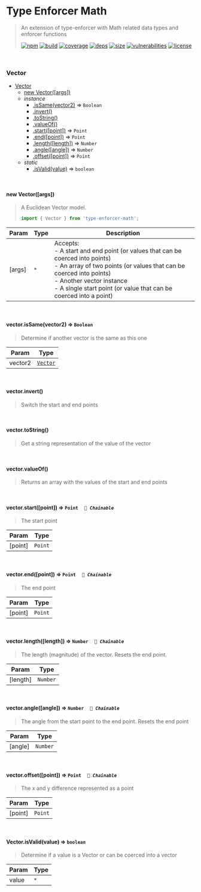 # Type Enforcer Math

> An extension of type-enforcer with Math related data types and enforcer functions
>
> [![npm][npm]][npm-url]
[![build][build]][build-url]
[![coverage][coverage]][coverage-url]
[![deps][deps]][deps-url]
[![size][size]][size-url]
[![vulnerabilities][vulnerabilities]][vulnerabilities-url]
[![license][license]][license-url]


<br><a name="Vector"></a>

### Vector

* [Vector](#Vector)
    * [new Vector([args])](#new_Vector_new)
    * _instance_
        * [.isSame(vector2)](#Vector+isSame) ⇒ <code>Boolean</code>
        * [.invert()](#Vector+invert)
        * [.toString()](#Vector+toString)
        * [.valueOf()](#Vector+valueOf)
        * [.start([point])](#Vector+start) ⇒ <code>Point</code>
        * [.end([point])](#Vector+end) ⇒ <code>Point</code>
        * [.length([length])](#Vector+length) ⇒ <code>Number</code>
        * [.angle([angle])](#Vector+angle) ⇒ <code>Number</code>
        * [.offset([point])](#Vector+offset) ⇒ <code>Point</code>
    * _static_
        * [.isValid(value)](#Vector.isValid) ⇒ <code>boolean</code>


<br><a name="new_Vector_new"></a>

#### new Vector([args])
> A Euclidean Vector model.> > ``` javascript> import { Vector } from 'type-enforcer-math';> ```


| Param | Type | Description |
| --- | --- | --- |
| [args] | <code>\*</code> | Accepts: <br>- A start and end point (or values that can be coerced into points) <br>- An array of two points (or values that can be coerced into points) <br>- Another vector instance <br>- A single start point (or value that can be coerced into a point) |


<br><a name="Vector+isSame"></a>

#### vector.isSame(vector2) ⇒ <code>Boolean</code>
> Determine if another vector is the same as this one


| Param | Type |
| --- | --- |
| vector2 | [<code>Vector</code>](#Vector) | 


<br><a name="Vector+invert"></a>

#### vector.invert()
> Switch the start and end points


<br><a name="Vector+toString"></a>

#### vector.toString()
> Get a string representation of the value of the vector


<br><a name="Vector+valueOf"></a>

#### vector.valueOf()
> Returns an array with the values of the start and end points


<br><a name="Vector+start"></a>

#### vector.start([point]) ⇒ <code>Point</code>&nbsp;&nbsp;&nbsp;&nbsp;&nbsp;_`🔗 Chainable`_

> The start point


| Param | Type |
| --- | --- |
| [point] | <code>Point</code> | 


<br><a name="Vector+end"></a>

#### vector.end([point]) ⇒ <code>Point</code>&nbsp;&nbsp;&nbsp;&nbsp;&nbsp;_`🔗 Chainable`_

> The end point


| Param | Type |
| --- | --- |
| [point] | <code>Point</code> | 


<br><a name="Vector+length"></a>

#### vector.length([length]) ⇒ <code>Number</code>&nbsp;&nbsp;&nbsp;&nbsp;&nbsp;_`🔗 Chainable`_

> The length (magnitude) of the vector. Resets the end point.


| Param | Type |
| --- | --- |
| [length] | <code>Number</code> | 


<br><a name="Vector+angle"></a>

#### vector.angle([angle]) ⇒ <code>Number</code>&nbsp;&nbsp;&nbsp;&nbsp;&nbsp;_`🔗 Chainable`_

> The angle from the start point to the end point. Resets the end point


| Param | Type |
| --- | --- |
| [angle] | <code>Number</code> | 


<br><a name="Vector+offset"></a>

#### vector.offset([point]) ⇒ <code>Point</code>&nbsp;&nbsp;&nbsp;&nbsp;&nbsp;_`🔗 Chainable`_

> The x and y difference represented as a point


| Param | Type |
| --- | --- |
| [point] | <code>Point</code> | 


<br><a name="Vector.isValid"></a>

#### Vector.isValid(value) ⇒ <code>boolean</code>
> Determine if a value is a Vector or can be coerced into a vector


| Param | Type |
| --- | --- |
| value | <code>\*</code> | 


[npm]: https://img.shields.io/npm/v/type-enforcer-math.svg
[npm-url]: https://npmjs.com/package/type-enforcer-math
[build]: https://travis-ci.org/DarrenPaulWright/type-enforcer-math.svg?branch&#x3D;master
[build-url]: https://travis-ci.org/DarrenPaulWright/type-enforcer-math
[coverage]: https://coveralls.io/repos/github/DarrenPaulWright/type-enforcer-math/badge.svg?branch&#x3D;master
[coverage-url]: https://coveralls.io/github/DarrenPaulWright/type-enforcer-math?branch&#x3D;master
[deps]: https://david-dm.org/darrenpaulwright/type-enforcer-math.svg
[deps-url]: https://david-dm.org/darrenpaulwright/type-enforcer-math
[size]: https://packagephobia.now.sh/badge?p&#x3D;type-enforcer-math
[size-url]: https://packagephobia.now.sh/result?p&#x3D;type-enforcer-math
[vulnerabilities]: https://snyk.io/test/github/DarrenPaulWright/type-enforcer-math/badge.svg?targetFile&#x3D;package.json
[vulnerabilities-url]: https://snyk.io/test/github/DarrenPaulWright/type-enforcer-math?targetFile&#x3D;package.json
[license]: https://img.shields.io/github/license/DarrenPaulWright/type-enforcer-math.svg
[license-url]: https://npmjs.com/package/type-enforcer-math/LICENSE.md
